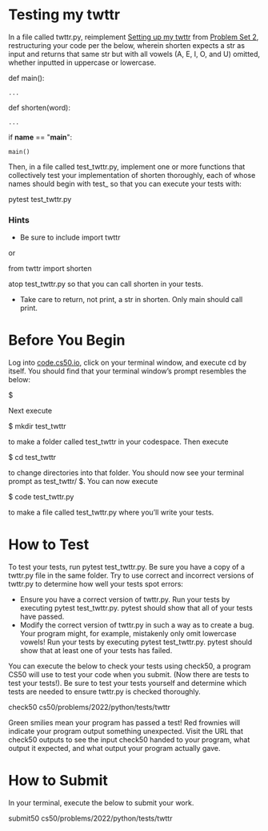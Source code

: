 # Testing my twttr

In a file called twttr.py, reimplement [Setting up my twttr](https://cs50.harvard.edu/python/2022/psets/2/twttr/) from [Problem Set 2](https://cs50.harvard.edu/python/2022/psets/2/), restructuring your code per the below, wherein shorten expects a str as input and returns that same str but with all vowels (A, E, I, O, and U) omitted, whether inputted in uppercase or lowercase.

def main():

    ...


def shorten(word):

    ...


if __name__ == "__main__":

    main()

Then, in a file called test_twttr.py, implement one or more functions that collectively test your implementation of shorten thoroughly, each of whose names should begin with test_ so that you can execute your tests with:

pytest test_twttr.py

### Hints

* Be sure to include
import twttr

or

from twttr import shorten

atop test_twttr.py so that you can call shorten in your tests.

* Take care to return, not print, a str in shorten. Only main should call print.

# Before You Begin
Log into [code.cs50.io](https://code.cs50.io/), click on your terminal window, and execute cd by itself. You should find that your terminal window’s prompt resembles the below:

$

Next execute

$ mkdir test_twttr

to make a folder called test_twttr in your codespace.
Then execute

$ cd test_twttr

to change directories into that folder. You should now see your terminal prompt as test_twttr/ $. You can now execute

$ code test_twttr.py

to make a file called test_twttr.py where you’ll write your tests.

# How to Test

To test your tests, run pytest test_twttr.py. Be sure you have a copy of a twttr.py file in the same folder. Try to use correct and incorrect versions of twttr.py to determine how well your tests spot errors:

* Ensure you have a correct version of twttr.py. Run your tests by executing pytest test_twttr.py. pytest should show that all of your tests have passed.
* Modify the correct version of twttr.py in such a way as to create a bug. Your program might, for example, mistakenly only omit lowercase vowels! Run your tests by executing pytest test_twttr.py. pytest should show that at least one of your tests has failed.

You can execute the below to check your tests using check50, a program CS50 will use to test your code when you submit. (Now there are tests to test your tests!). Be sure to test your tests yourself and determine which tests are needed to ensure twttr.py is checked thoroughly.

check50 cs50/problems/2022/python/tests/twttr

Green smilies mean your program has passed a test! Red frownies will indicate your program output something unexpected. Visit the URL that check50 outputs to see the input check50 handed to your program, what output it expected, and what output your program actually gave.

# How to Submit

In your terminal, execute the below to submit your work.

submit50 cs50/problems/2022/python/tests/twttr
